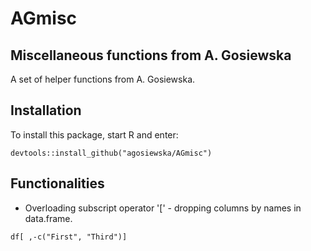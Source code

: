 # AGmisc

## Miscellaneous functions from A. Gosiewska
A set of helper functions from A. Gosiewska.

## Installation 
To install this package, start R and enter:
```
devtools::install_github("agosiewska/AGmisc")
```

## Functionalities
* Overloading subscript operator '[' - dropping columns by names in data.frame.
```
df[ ,-c("First", "Third")]
```